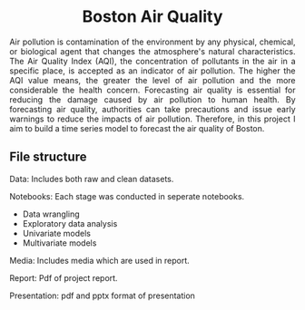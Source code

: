 <h1><center>Boston Air Quality </center></h1>


<p style='text-align: justify;'> Air pollution is contamination of the environment by any physical, chemical, or biological agent that changes the atmosphere's natural characteristics. The Air Quality Index (AQI), the concentration of pollutants in the air in a specific place, is accepted as an indicator of air pollution. The higher the AQI value means, the greater the level of air pollution and the more considerable the health concern. Forecasting air quality is essential for reducing the damage caused by air pollution to human health. By forecasting air quality,  authorities can take precautions and issue early warnings to reduce the impacts of air pollution. Therefore, in this project I aim to build a time series model to forecast the air quality of Boston.</p>

File structure
--------------
Data: Includes both raw and clean datasets. 

Notebooks: Each stage was conducted in seperate notebooks.
* Data wrangling
* Exploratory data analysis
* Univariate models
* Multivariate models

Media: Includes media which are used in report.

Report: Pdf of project report. 

Presentation: pdf and pptx format of presentation
